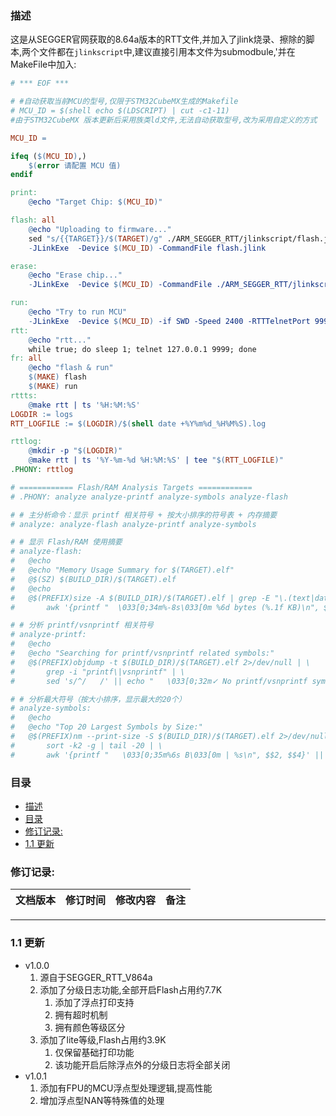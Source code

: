 ### 描述
这是从SEGGER官网获取的8.64a版本的RTT文件,并加入了jlink烧录、擦除的脚本,两个文件都在`jlinkscript`中,建议直接引用本文件为submodbule,'并在MakeFile中加入:
```makefile
# *** EOF ***

# #自动获取当前MCU的型号,仅限于STM32CubeMX生成的Makefile
# MCU_ID = $(shell echo $(LDSCRIPT) | cut -c1-11)
#由于STM32CubeMX 版本更新后采用族类ld文件,无法自动获取型号,改为采用自定义的方式

MCU_ID = 

ifeq ($(MCU_ID),)
    $(error 请配置 MCU 值)
endif

print:
	@echo "Target Chip: $(MCU_ID)"

flash: all
	@echo "Uploading to firmware..."
	sed "s/{{TARGET}}/$(TARGET)/g" ./ARM_SEGGER_RTT/jlinkscript/flash.jlink > flash.jlink
	-JLinkExe  -Device $(MCU_ID) -CommandFile flash.jlink

erase:
	@echo "Erase chip..."
	-JLinkExe  -Device $(MCU_ID) -CommandFile ./ARM_SEGGER_RTT/jlinkscript/erase.jlink

run:
	@echo "Try to run MCU"
	-JLinkExe  -Device $(MCU_ID) -if SWD -Speed 2400 -RTTTelnetPort 9999 -autoconnect 1
rtt:
	@echo "rtt..."
	while true; do sleep 1; telnet 127.0.0.1 9999; done
fr: all
	@echo "flash & run"
	$(MAKE) flash
	$(MAKE) run
rttts:
	@make rtt | ts '%H:%M:%S'
LOGDIR := logs
RTT_LOGFILE := $(LOGDIR)/$(shell date +%Y%m%d_%H%M%S).log

rttlog:
	@mkdir -p "$(LOGDIR)"
	@make rtt | ts '%Y-%m-%d %H:%M:%S' | tee "$(RTT_LOGFILE)"
.PHONY: rttlog

# ============ Flash/RAM Analysis Targets ============
# .PHONY: analyze analyze-printf analyze-symbols analyze-flash

# # 主分析命令：显示 printf 相关符号 + 按大小排序的符号表 + 内存摘要
# analyze: analyze-flash analyze-printf analyze-symbols

# # 显示 Flash/RAM 使用摘要
# analyze-flash:
# 	@echo
# 	@echo "Memory Usage Summary for $(TARGET).elf"
# 	@$(SZ) $(BUILD_DIR)/$(TARGET).elf
# 	@echo
# 	@$(PREFIX)size -A $(BUILD_DIR)/$(TARGET).elf | grep -E "\.(text|data|bss)" | \
# 		awk '{printf "  \033[0;34m%-8s\033[0m %6d bytes (%.1f KB)\n", $$1, $$2, $$2/1024}'

# # 分析 printf/vsnprintf 相关符号
# analyze-printf:
# 	@echo
# 	@echo "Searching for printf/vsnprintf related symbols:"
# 	@$(PREFIX)objdump -t $(BUILD_DIR)/$(TARGET).elf 2>/dev/null | \
# 		grep -i "printf\|vsnprintf" | \
# 		sed 's/^/   /' || echo "   \033[0;32m✓ No printf/vsnprintf symbols found.\033[0m"

# # 分析最大符号（按大小排序，显示最大的20个）
# analyze-symbols:
# 	@echo
# 	@echo "Top 20 Largest Symbols by Size:"
# 	@$(PREFIX)nm --print-size -S $(BUILD_DIR)/$(TARGET).elf 2>/dev/null | \
# 		sort -k2 -g | tail -20 | \
# 		awk '{printf "   \033[0;35m%6s B\033[0m | %s\n", $$2, $$4}' || echo "   \033[0;31m✗ Failed to analyze symbols (check .elf exists)\033[0m"
```

### 目录
- [描述](#描述)
- [目录](#目录)
- [修订记录:](#修订记录)
- [1.1 更新](#11-更新)

### 修订记录:
| 文档版本 | 修订时间 | 修改内容 | 备注 |
|--|--|--|--|

---

### 1.1 更新
* v1.0.0
  1. 源自于SEGGER_RTT_V864a
  2. 添加了分级日志功能,全部开启Flash占用约7.7K
     1. 添加了浮点打印支持
     2. 拥有超时机制
     3. 拥有颜色等级区分
  3. 添加了lite等级,Flash占用约3.9K
     1. 仅保留基础打印功能
     2. 该功能开启后除浮点外的分级日志将全部关闭
* v1.0.1
  1. 添加有FPU的MCU浮点型处理逻辑,提高性能
  2. 增加浮点型NAN等特殊值的处理